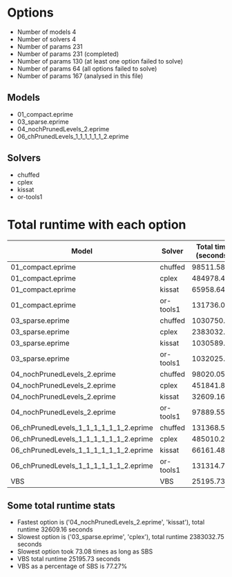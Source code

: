 

# Options


- Number of models         4
- Number of solvers        4
- Number of params       231
- Number of params       231 (completed)
- Number of params       130 (at least one option failed to solve)
- Number of params        64 (all options failed to solve)
- Number of params       167 (analysed in this file)


## Models


 - 01_compact.eprime
 - 03_sparse.eprime
 - 04_nochPrunedLevels_2.eprime
 - 06_chPrunedLevels_1_1_1_1_1_1_2.eprime


## Solvers


 - chuffed
 - cplex
 - kissat
 - or-tools1


# Total runtime with each option


 | Model | Solver | Total time (seconds) | 
 | -- | -- | -- | 
 | 01_compact.eprime | chuffed | 98511.58 | 
 | 01_compact.eprime | cplex | 484978.44 | 
 | 01_compact.eprime | kissat | 65958.64 | 
 | 01_compact.eprime | or-tools1 | 131736.01 | 
 | 03_sparse.eprime | chuffed | 1030750.98 | 
 | 03_sparse.eprime | cplex | 2383032.75 | 
 | 03_sparse.eprime | kissat | 1030589.77 | 
 | 03_sparse.eprime | or-tools1 | 1032025.79 | 
 | 04_nochPrunedLevels_2.eprime | chuffed | 98020.05 | 
 | 04_nochPrunedLevels_2.eprime | cplex | 451841.88 | 
 | 04_nochPrunedLevels_2.eprime | kissat | 32609.16 | 
 | 04_nochPrunedLevels_2.eprime | or-tools1 | 97889.55 | 
 | 06_chPrunedLevels_1_1_1_1_1_1_2.eprime | chuffed | 131368.55 | 
 | 06_chPrunedLevels_1_1_1_1_1_1_2.eprime | cplex | 485010.20 | 
 | 06_chPrunedLevels_1_1_1_1_1_1_2.eprime | kissat | 66161.48 | 
 | 06_chPrunedLevels_1_1_1_1_1_1_2.eprime | or-tools1 | 131314.71 | 
 | VBS | VBS | 25195.73 | 


## Some total runtime stats


 - Fastest option is ('04_nochPrunedLevels_2.eprime', 'kissat'), total runtime 32609.16 seconds
 - Slowest option is ('03_sparse.eprime', 'cplex'), total runtime 2383032.75 seconds
 - Slowest option took 73.08 times as long as SBS
 - VBS total runtime 25195.73 seconds
 - VBS as a percentage of SBS is 77.27%
